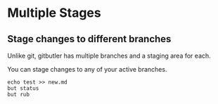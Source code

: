 # Multiple Stages

## Stage changes to different branches

Unlike git, gitbutler has multiple branches and a staging area for each. 

You can stage changes to any of your active branches.

```commands
echo test >> new.md
but status
but rub
```
